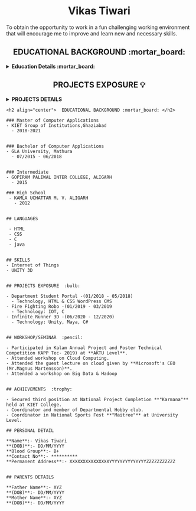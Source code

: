 <h1 align="center">Vikas Tiwari</h1>  

To obtain the opportunity to work in a fun challenging working environment that will encourage me to  improve and  learn new  and  necessary skills.  

<h2 align="center">  EDUCATIONAL BACKGROUND :mortar_board: </h2>
<details close="close">
  
<summary><b>Education Details :mortar_board:</b></summary>  
  <ol><br/>
    <li>
     <b> POST GRADUATION 🔽</b>
      </li>
    <br/>
    
| ***Degree/Qualification*** | ***Institute/School*** | ***Aggregate*** | ***Session*** |
| :------: | :------: | :------: | :------: |
| Master of Computer Applications | KIET Group of Institutions,Ghaziabad | 66.67 % | 2018-2021 |

<br/>
    <li>
     <b>GRADUATION 🔽</b>
      </li>
    <br/>
    
| ***Degree/Qualification*** | ***Institute/School*** | ***Aggregate*** | ***Session*** |
| :------: | :------: | :------: | :------: |
| Bachelor of Computer Applications | GLA University, Mathura | 6.10 CGPA | 2015-2018 |

<br/>
    <li>
     <b> INTERMEDIATE🔽</b>
      </li>
    <br/>  
    
| ***Degree/Qualification*** | ***Institute/School*** | ***Aggregate*** | ***Session*** |
| :------: | :------: | :------: | :------: |
| Intermediate | GOPIRAM PALIWAL INTER COLLEGE, ALIGARH | 52.60 % | 2015|

<br/>
    <li>
     <b> HIGH SCHOOL🔽</b>
      </li>
    <br/>
    
| ***Degree/Qualification*** | ***Institute/School*** | ***Aggregate*** | ***Session*** |
| :------: | :------: | :------: | :------: |
| High School | KAMLA UCHATTAR M. V. ALIGARH | 58.50 % | 2012|
</details> 

<h2 align="center">  PROJECTS EXPOSURE 💡 </h2>

<details close="close">
  <summary><b> PROJECTS DETAILS </b></summary>
  <ol><br/>
    <li>
     <b> Student Portal 🔽 </b>
      </li>
    <br/>
    
| ***Project Name*** | ***Technology*** | ***Staring Date*** | ***Ending Date*** |
| :------: | :------: | :------: | :------: |
| Department Student Portal | HTML & CSS WordPress CMS | 01/2018 | 05/2018 |

<br/>
    <li>
     <b> Fire Fighting Robo 🔽</b>
      </li>
    <br/>
    
| ***Project Name*** | ***Technology*** | ***Staring Date*** | ***Ending Date*** |
| :------: | :------: | :------: | :------: |
| Fire Fighting Robo | IOT, C | 01/2019 | 03/2019 |

<br/>
    <li>
     <b> Infinite Runner 3D 🔽</b>
      </li>
    <br/>
    
| ***Project Name*** | ***Technology*** | ***Staring Date*** | ***Ending Date*** |
| :------: | :------: | :------: | :------: |
| Infinite Runner 3D | Unity, Maya, C# | 06/2020 | 12/2020 |

</details>

~~~# EDUCATION :mortar_board:
<h2 align="center">  EDUCATIONAL BACKGROUND :mortar_board: </h2>

### Master of Computer Applications
- KIET Group of Institutions,Ghaziabad  
  - 2018-2021


### Bachelor of Computer Applications  
- GLA University, Mathura  
  - 07/2015 - 06/2018 
  
  
### Intermediate  
- GOPIRAM PALIWAL INTER COLLEGE, ALIGARH  
  - 2015 
  
### High School  
 - KAMLA UCHATTAR M. V. ALIGARH
   - 2012    


## LANGUAGES 

 - HTML  
 - CSS  
 - C  
 - java
 

## SKILLS  
- Internet of Things  
- UNITY 3D 


## PROJECTS EXPOSURE  :bulb:

- Department Student Portal -(01/2018 - 05/2018)  
  - Technology, HTML & CSS WordPress CMS  
- Fire Fighting Robo -(01/2019 - 03/2019  
  - Technology: IOT, C  
- Infinite Runner 3D -(06/2020 - 12/2020)  
  - Technology: Unity, Maya, C# 


## WORKSHOP/SEMINAR  :pencil:

- Participated in Kalam Annual Project and Poster Technical Competition KAPP Tec- 2019) at **AKTU Level**.  
- Attended workshop on Cloud Computing.   
- Attended the guest lecture on cloud given by **Microsoft's CEO (Mr.Magnus Martensson)**.  
- Attended a workshop on Big Data & Hadoop  


## ACHIEVEMENTS  :trophy:

- Secured third position at National Project Completion **"Karmana"** held at KIET College.  
- Coordinator and member of Departmental Hobby club.  
- Coordinator in National Sports Fest **"Maitree"** at University Level.  

## PERSONAL DETAIL

**Name**:- Vikas Tiwari  
**(DOB)**:- DD/MM/YYYY  
**Blood Group**:- B+  
**Contact No**:- **********  
**Permanent Address**:- XXXXXXXXXXXXXXXYYYYYYYYYYYYYYZZZZZZZZZZZ  


## PARENTS DETAILS

**Father Name**:- XYZ  
**(DOB)**:- DD/MM/YYYY  
**Mother Name**:- XYZ  
**(DOB)**:- DD/MM/YYYY  







